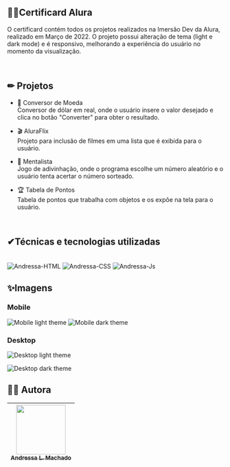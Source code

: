 

## 👩‍💻Certificard Alura

O certificard contém todos os projetos realizados na Imersão Dev da Alura, realizado em Março de 2022.
O projeto possui alteração de tema (light e dark mode) e é responsivo, melhorando a experiência do usuário no momento da visualização.

<br>

## ✏ Projetos

* 🔢 Conversor de Moeda
<br>Conversor de dólar em real, onde o usuário insere o valor desejado e clica no botão "Converter" para obter o resultado.
    
* 🎬 AluraFlix
<br>Projeto para inclusão de filmes em uma lista que é exibida para o usuário.
    
* 🔮 Mentalista
<br>Jogo de adivinhação, onde o programa escolhe um número aleatório e o usuário tenta acertar o número sorteado.
    
* 🏆 Tabela de Pontos
<br>Tabela de pontos que trabalha com objetos e os expôe na tela para o usuário.

<br>

## ✔Técnicas e tecnologias utilizadas
<div style="display: inline_block"><br>
  <img align="center" alt="Andressa-HTML" src="https://img.shields.io/badge/HTML5-E34F26?style=for-the-badge&logo=html5&logoColor=white">
  <img align="center" alt="Andressa-CSS" src="https://img.shields.io/badge/CSS3-1572B6?style=for-the-badge&logo=css3&logoColor=white">
  <img align="center" alt="Andressa-Js" src="https://img.shields.io/badge/JavaScript-F7DF1E?style=for-the-badge&logo=javascript&logoColor=black">
</div>

## ✨Imagens
### Mobile
![Mobile light theme](https://user-images.githubusercontent.com/31052821/182613882-e34ef700-51c1-4ac7-8cc9-e70df3012fdd.png)
![Mobile dark theme](https://user-images.githubusercontent.com/31052821/182613793-507dcbe5-aa59-4f02-a456-a5a59dabcc64.png)

### Desktop
![Desktop light theme](https://user-images.githubusercontent.com/31052821/182614116-ab0e5d70-ef02-4a58-8845-2374d39417af.png)

![Desktop dark theme](https://user-images.githubusercontent.com/31052821/182614178-332a77ac-19a8-4427-a642-ef935dc734bf.png)

## 👩‍💻 Autora

| [<img src="https://avatars.githubusercontent.com/u/31052821?v=4" width=115><br><sub>Andressa L. Machado</sub>](https://github.com/andressalmachado) |  
| :---: |

